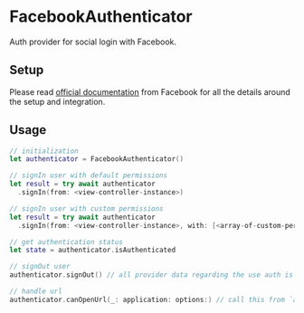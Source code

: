 # FacebookAuthenticator

Auth provider for social login with Facebook.

## Setup
Please read [official documentation](https://developers.facebook.com/docs/facebook-login/ios) from Facebook for all the details around the setup and integration.

## Usage

```swift
// initialization
let authenticator = FacebookAuthenticator()

// signIn user with default permissions
let result = try await authenticator
  .signIn(from: <view-controller-instance>)

// signIn user with custom permissions  
let result = try await authenticator
  .signIn(from: <view-controller-instance>, with: [<array-of-custom-permissions>])

// get authentication status
let state = authenticator.isAuthenticated

// signOut user
authenticator.signOut() // all provider data regarding the use auth is cleared at this point

// handle url
authenticator.canOpenUrl(_: application: options:) // call this from `application:openURL:options:` in UIApplicationDelegate
```

